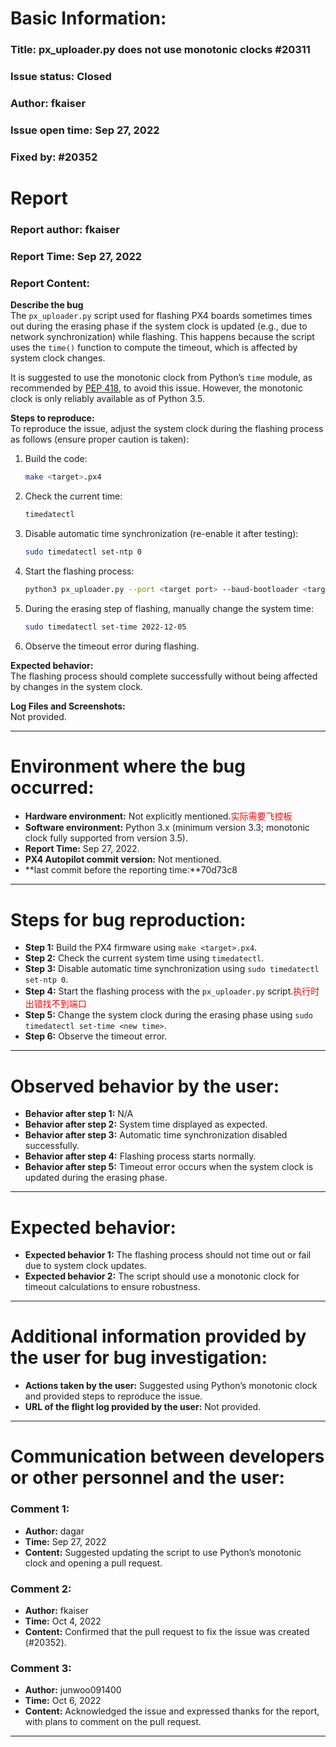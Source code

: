 # Basic Information:
### Title:  px_uploader.py does not use monotonic clocks #20311 
### Issue status: Closed
### Author: fkaiser
### Issue open time: Sep 27, 2022
### Fixed by: #20352

# Report
### Report author: fkaiser
### Report Time: Sep 27, 2022
### Report Content:   
**Describe the bug**  
The `px_uploader.py` script used for flashing PX4 boards sometimes times out during the erasing phase if the system clock is updated (e.g., due to network synchronization) while flashing. This happens because the script uses the `time()` function to compute the timeout, which is affected by system clock changes.  

It is suggested to use the monotonic clock from Python’s `time` module, as recommended by [PEP 418](https://peps.python.org/pep-0418/), to avoid this issue. However, the monotonic clock is only reliably available as of Python 3.5.

**Steps to reproduce:**  
To reproduce the issue, adjust the system clock during the flashing process as follows (ensure proper caution is taken):  

1. Build the code:  
   ```bash
   make <target>.px4
   ```
2. Check the current time:  
   ```bash
   timedatectl
   ```
3. Disable automatic time synchronization (re-enable it after testing):  
   ```bash
   sudo timedatectl set-ntp 0
   ```
4. Start the flashing process:  
   ```bash
   python3 px_uploader.py --port <target port> --baud-bootloader <target baudrate> <target>.px4
   ```
5. During the erasing step of flashing, manually change the system time:  
   ```bash
   sudo timedatectl set-time 2022-12-05
   ```
6. Observe the timeout error during flashing.

**Expected behavior:**  
The flashing process should complete successfully without being affected by changes in the system clock.

**Log Files and Screenshots:**  
Not provided.

---

# Environment where the bug occurred:
- **Hardware environment:** Not explicitly mentioned.<font color='red'>实际需要飞控板</font>
- **Software environment:** Python 3.x (minimum version 3.3; monotonic clock fully supported from version 3.5).
- **Report Time:** Sep 27, 2022.
- **PX4 Autopilot commit version:** Not mentioned.
- **last commit before the reporting time:**70d73c8

---

# Steps for bug reproduction:
- **Step 1:** Build the PX4 firmware using `make <target>.px4`.
- **Step 2:** Check the current system time using `timedatectl`.
- **Step 3:** Disable automatic time synchronization using `sudo timedatectl set-ntp 0`.
- **Step 4:** Start the flashing process with the `px_uploader.py` script.<font color='red'>执行时出错找不到端口</font>
- **Step 5:** Change the system clock during the erasing phase using `sudo timedatectl set-time <new time>`.
- **Step 6:** Observe the timeout error.

---

# Observed behavior by the user:
- **Behavior after step 1:** N/A
- **Behavior after step 2:** System time displayed as expected.
- **Behavior after step 3:** Automatic time synchronization disabled successfully.
- **Behavior after step 4:** Flashing process starts normally.
- **Behavior after step 5:** Timeout error occurs when the system clock is updated during the erasing phase.

---

# Expected behavior:
- **Expected behavior 1:** The flashing process should not time out or fail due to system clock updates.
- **Expected behavior 2:** The script should use a monotonic clock for timeout calculations to ensure robustness.

---

# Additional information provided by the user for bug investigation:
- **Actions taken by the user:** Suggested using Python’s monotonic clock and provided steps to reproduce the issue.
- **URL of the flight log provided by the user:** Not provided.

---

# Communication between developers or other personnel and the user:

### Comment 1:
- **Author:** dagar  
- **Time:** Sep 27, 2022  
- **Content:** Suggested updating the script to use Python’s monotonic clock and opening a pull request.

### Comment 2:
- **Author:** fkaiser  
- **Time:** Oct 4, 2022  
- **Content:** Confirmed that the pull request to fix the issue was created (#20352).

### Comment 3:
- **Author:** junwoo091400  
- **Time:** Oct 6, 2022  
- **Content:** Acknowledged the issue and expressed thanks for the report, with plans to comment on the pull request.

---
